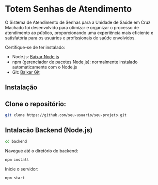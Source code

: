 # Totem Senhas de Atendimento

O Sistema de Atendimento de Senhas para a Unidade de Saúde em Cruz Machado
foi desenvolvido para otimizar e organizar o processo de atendimento ao público,
proporcionando uma experiência mais eficiente e satisfatória para os usuários e
profissionais de saúde envolvidos.


Certifique-se de ter instalado:

- Node.js: [Baixar Node.js](https://nodejs.org/)
- npm (gerenciador de pacotes Node.js): normalmente instalado automaticamente com o Node.js
- Git: [Baixar Git](https://git-scm.com/)

## Instalação

## Clone o repositório:

 ```bash
 git clone https://github.com/seu-usuario/seu-projeto.git
   ```

## Intalacão Backend (Node.js)

   ```bash
   cd backend
```

Navegue até o diretório do backend:

```bash
npm install
```

Inicie o servidor:

```bash
npm start

```
